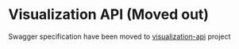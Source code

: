 # Visualization API (Moved out)

Swagger specification have been moved to [visualization-api](https://github.com/zaletniy/visualization-api) project

